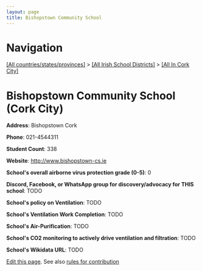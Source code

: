 ```yaml
---
layout: page
title: Bishopstown Community School
---
```

# Navigation

[[All countries/states/provinces]](../../..) > [[All Irish School Districts]](../..) > [[All In Cork City]](..)

# Bishopstown Community School (Cork City)

**Address**: Bishopstown Cork

**Phone**: 021-4544311

**Student Count**: 338

**Website**: <http://www.bishopstown-cs.ie>

**School's overall airborne virus protection grade (0-5)**: 0

**Discord, Facebook, or WhatsApp group for discovery/advocacy for THIS school**: TODO

**School's policy on Ventilation**: TODO

**School's Ventilation Work Completion**: TODO

**School's Air-Purification**: TODO

**School's CO2 monitoring to actively drive ventilation and filtration**: TODO

**School's Wikidata URL**: TODO


[Edit this page](https://github.com/ventilate-schools/Ireland/edit/main/./Cork_City/Bishopstown_Community_School.md). See also [rules for contribution](../../../contribution-rules/)